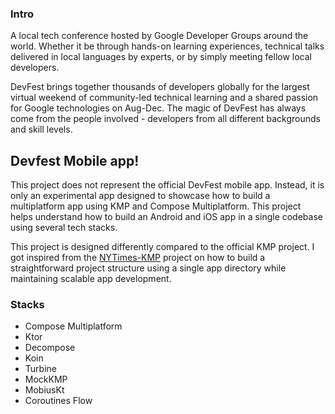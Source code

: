 ### Intro

A local tech conference hosted by Google Developer Groups around the world. Whether it be through hands-on learning experiences, technical talks delivered in local languages by experts, or by simply meeting fellow local developers.

DevFest brings together thousands of developers globally for the largest virtual weekend of community-led technical learning and a shared passion for Google technologies on Aug-Dec. The magic of DevFest has always come from the people involved - developers from all different backgrounds and skill levels.

## Devfest Mobile app!

This project does not represent the official DevFest mobile app. Instead, it is only an experimental app designed to showcase how to build a multiplatform app using KMP and Compose Multiplatform. This project helps understand how to build an Android and iOS app in a single codebase using several tech stacks.

This project is designed differently compared to the official KMP project. I got inspired from the [NYTimes-KMP](https://github.com/xxfast/NYTimes-KMP) project on how to build a straightforward project structure using a single app directory while maintaining scalable app development.

### Stacks

- Compose Multiplatform
- Ktor
- Decompose
- Koin
- Turbine
- MockKMP
- MobiusKt
- Coroutines Flow